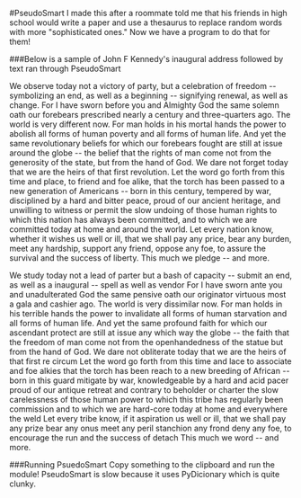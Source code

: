 #PseudoSmart
I made this after a roommate told me that his friends in high school would write a paper and use a thesaurus to replace random words with more "sophisticated ones." Now we have a program to do that for them!

###Below is a sample of John F Kennedy's inaugural address followed by text ran through PseudoSmart

We observe today not a victory of party, but a celebration of freedom -- symbolizing an end, as well as a beginning -- signifying renewal, as well as change. For I have sworn before you and Almighty God the same solemn oath our forebears prescribed nearly a century and three-quarters ago.
The world is very different now. For man holds in his mortal hands the power to abolish all forms of human poverty and all forms of human life. And yet the same revolutionary beliefs for which our forebears fought are still at issue around the globe -- the belief that the rights of man come not from the generosity of the state, but from the hand of God.
We dare not forget today that we are the heirs of that first revolution. Let the word go forth from this time and place, to friend and foe alike, that the torch has been passed to a new generation of Americans -- born in this century, tempered by war, disciplined by a hard and bitter peace, proud of our ancient heritage, and unwilling to witness or permit the slow undoing of those human rights to which this nation has always been committed, and to which we are committed today at home and around the world.
Let every nation know, whether it wishes us well or ill, that we shall pay any price, bear any burden, meet any hardship, support any friend, oppose any foe, to assure the survival and the success of liberty.
This much we pledge -- and more.

We study today not a lead of parter but a bash of capacity -- submit an end, as well as a inaugural -- spell as well as vendor For I have sworn ante you and unadulterated God the same pensive oath our originator virtuous most a gala and cashier ago. The world is very dissimilar now. For man holds in his terrible hands the power to invalidate all forms of human starvation and all forms of human life. And yet the same profound faith for which our ascendant protect are still at issue any which way the globe -- the faith that the freedom of man come not from the openhandedness of the statue but from the hand of God. We dare not obliterate today that we are the heirs of that first re circum Let the word go forth from this time and lace to associate and foe alkies that the torch has been reach to a new breeding of African -- born in this guard mitigate by war, knowledgeable by a hard and acid pacer proud of our antique retreat and contrary to beholder or charter the slow carelessness of those human power to which this tribe has regularly been commission and to which we are hard-core today at home and everywhere the weld Let every tribe know, if it aspiration us well or ill, that we shall pay any prize bear any onus meet any peril stanchion any frond deny any foe, to encourage the run and the success of detach This much we word -- and more. 

###Running PsuedoSmart
Copy something to the clipboard and run the module! PseudoSmart is slow because it uses PyDicionary which is quite clunky.
